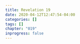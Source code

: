 ```yaml
---
title: Revelation 19
date: 2020-04-12T12:47:54-04:00
categories: []
tags: []
chapter: "019"
inprogress: false
---
```


